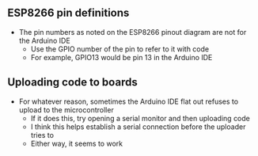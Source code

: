 ## ESP8266 pin definitions
- The pin numbers as noted on the ESP8266 pinout diagram are not for the Arduino IDE
	- Use the GPIO number of the pin to refer to it with code
	- For example, GPIO13 would be pin 13 in the Arduino IDE

## Uploading code to boards
- For whatever reason, sometimes the Arduino IDE flat out refuses to upload to the microcontroller
	- If it does this, try opening a serial monitor and then uploading code
	- I think this helps establish a serial connection before the uploader tries to
	- Either way, it seems to work
